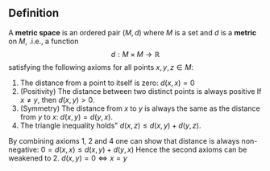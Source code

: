## Definition
A __metric space__ is an ordered pair $(M, d)$ where $M$ is a set and $d$ is a **metric** on $M$, .i.e., a function
$$ d: M\times M \to \mathbb{R}$$
satisfying the following axioms for all points $x, y, z \in M$:
1. The distance from a point to itself is zero:
		$d(x, x) = 0$
2. (Positivity) The distance between two distinct points is always positive
		If $x \neq y$, then $d(x, y) >0$.
3. (Symmetry) The distance from $x$ to $y$ is always the same as the distance from $y$ to $x$:
		$d(x,y) = d(y,x)$.
4. The triangle inequality holds"
		$d(x, z) \leq d(x, y) + d(y,z)$.

By combining axioms 1, 2 and 4 one can show that distance is always non-negative:
$0 = d(x, x) \leq d(x, y) + d(y, x)$
Hence the second axioms can be weakened to
2. $d(x, y) = 0 \iff x = y$
